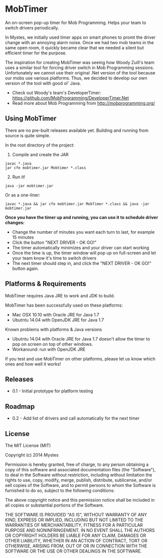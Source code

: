 MobTimer
========

An on-screen pop-up timer for Mob Programming. Helps your team to switch drivers periodically.

In Mystes, we initially used timer apps on smart phones to promt the driver change with an annoying alarm noise. Once we had two mob teams in the same open room, it quickly became clear that we needed a silent but efficient timer for the purpose.

The inspiration for creating MobTimer was seeing how Woody Zuill's team uses a similar tool for forcing driver switch in Mob Programming sessions. Unfortunately we cannot use their original .Net version of the tool because our mobs use various platforms. Thus, we decided to develop our own version of the tool with good ol' Java.

- Check out Woody's team's DeveloperTimer: https://github.com/MobProgramming/DeveloperTimer.Net
- Read more about Mob Programming from http://mobprogramming.org/

## Using MobTimer

There are no pre-built releases available yet. Building and running from source is quite simple.

In the root directory of the project:

1. Compile and create the JAR
```
javac *.java
jar cfe mobtimer.jar Mobtimer *.class
```
2. Run it!
```
java -jar mobtimer.jar
```

Or as a one-liner:
```
javac *.java && jar cfe mobtimer.jar MobTimer *.class && java -jar mobtimer.jar
```

**Once you have the timer up and running, you can use it to schedule driver changes:**
* Change the number of minutes you want each turn to last, for example 15 minutes
* Click the button "NEXT DRIVER - OK GO!"
* The timer automatically minimizes and your driver can start working
* Once the time is up, the timer window will pop up on full-screen and let your team know it's time to switch drivers
* The next timer should step in, and click the "NEXT DRIVER - OK GO!" button again.

## Platforms & Requirements

MobTimer requires Java JRE to work and JDK to build.

MobTimer has been successfully used on these platforms:
- Mac OSX 10.10 with Oracle JRE for Java 1.7
- Ubutntu 14.04 with OpenJDK JRE for Java 1.7

Known problems with platforms & Java versions
- Ubutntu 14.04 with Oracle JRE for Java 1.7 doesn't allow the timer to pop on screen on top of other windows.
 - Workaround: run with OpenJDK JRE

If you test and use MobTimer on other platforms, please let us know which ones and how well it works!

## Releases

- 0.1 - Initial prototype for platform testing

## Roadmap

- 0.2 - Add list of drivers and call automatically for the next timer


## License

The MIT License (MIT)

Copyright (c) 2014 Mystes

Permission is hereby granted, free of charge, to any person obtaining a copy
of this software and associated documentation files (the "Software"), to deal
in the Software without restriction, including without limitation the rights
to use, copy, modify, merge, publish, distribute, sublicense, and/or sell
copies of the Software, and to permit persons to whom the Software is
furnished to do so, subject to the following conditions:

The above copyright notice and this permission notice shall be included in all
copies or substantial portions of the Software.

THE SOFTWARE IS PROVIDED "AS IS", WITHOUT WARRANTY OF ANY KIND, EXPRESS OR
IMPLIED, INCLUDING BUT NOT LIMITED TO THE WARRANTIES OF MERCHANTABILITY,
FITNESS FOR A PARTICULAR PURPOSE AND NONINFRINGEMENT. IN NO EVENT SHALL THE
AUTHORS OR COPYRIGHT HOLDERS BE LIABLE FOR ANY CLAIM, DAMAGES OR OTHER
LIABILITY, WHETHER IN AN ACTION OF CONTRACT, TORT OR OTHERWISE, ARISING FROM,
OUT OF OR IN CONNECTION WITH THE SOFTWARE OR THE USE OR OTHER DEALINGS IN THE
SOFTWARE.

